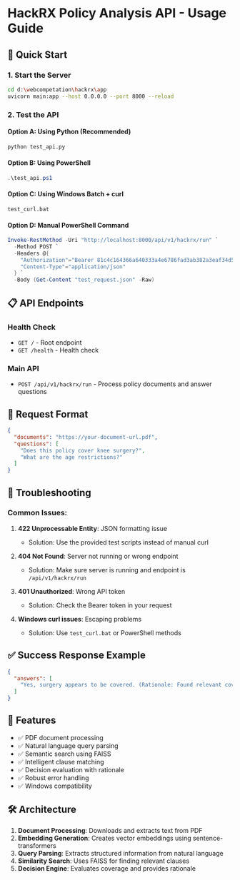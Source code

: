 # HackRX Policy Analysis API - Usage Guide

## 🚀 Quick Start

### 1. Start the Server
```bash
cd d:\webcompetation\hackrx\app
uvicorn main:app --host 0.0.0.0 --port 8000 --reload
```

### 2. Test the API

#### Option A: Using Python (Recommended)
```bash
python test_api.py
```

#### Option B: Using PowerShell
```powershell
.\test_api.ps1
```

#### Option C: Using Windows Batch + curl
```batch
test_curl.bat
```

#### Option D: Manual PowerShell Command
```powershell
Invoke-RestMethod -Uri "http://localhost:8000/api/v1/hackrx/run" `
  -Method POST `
  -Headers @{
    "Authorization"="Bearer 81c4c164366a640333a4e6786fad3ab382a3eaf34d53d200cdf35bed368bedd1"
    "Content-Type"="application/json"
  } `
  -Body (Get-Content "test_request.json" -Raw)
```

## 📋 API Endpoints

### Health Check
- `GET /` - Root endpoint
- `GET /health` - Health check

### Main API
- `POST /api/v1/hackrx/run` - Process policy documents and answer questions

## 📝 Request Format

```json
{
  "documents": "https://your-document-url.pdf",
  "questions": [
    "Does this policy cover knee surgery?",
    "What are the age restrictions?"
  ]
}
```

## 🔧 Troubleshooting

### Common Issues:

1. **422 Unprocessable Entity**: JSON formatting issue
   - Solution: Use the provided test scripts instead of manual curl

2. **404 Not Found**: Server not running or wrong endpoint
   - Solution: Make sure server is running and endpoint is `/api/v1/hackrx/run`

3. **401 Unauthorized**: Wrong API token
   - Solution: Check the Bearer token in your request

4. **Windows curl issues**: Escaping problems
   - Solution: Use `test_curl.bat` or PowerShell methods

## ✅ Success Response Example

```json
{
  "answers": [
    "Yes, surgery appears to be covered. (Rationale: Found relevant coverage clause: ...)"
  ]
}
```

## 🔑 Features

- ✅ PDF document processing
- ✅ Natural language query parsing  
- ✅ Semantic search using FAISS
- ✅ Intelligent clause matching
- ✅ Decision evaluation with rationale
- ✅ Robust error handling
- ✅ Windows compatibility

## 🛠️ Architecture

1. **Document Processing**: Downloads and extracts text from PDF
2. **Embedding Generation**: Creates vector embeddings using sentence-transformers
3. **Query Parsing**: Extracts structured information from natural language
4. **Similarity Search**: Uses FAISS for finding relevant clauses
5. **Decision Engine**: Evaluates coverage and provides rationale
